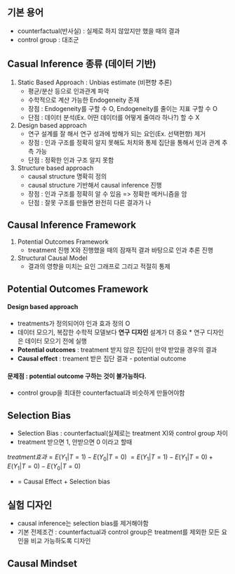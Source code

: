 ## 기본 용어
* counterfactual(반사실) : 실제로 하지 않았지만 했을 때의 결과
* control group : 대조군

## Casual Inference 종류 (데이터 기반)

1. Static Based Approach : Unbias estimate (비편향 추론)
    * 평균/분산 등으로 인과관계 파악
    * 수학적으로 계산 가능한 Endogeneity 존재
    * 장점 : Endogeneity를 구할 수 O, Endogeneity를 줄이는 지표 구할 수 O
    * 단점 : 데이터 분석(Ex. 어떤 데이터를 어떻게 줄여라 하나?) 할 수 X
2. Design based approach
    * 연구 설계를 잘 해서 연구 성과에 방해가 되는 요인(Ex. 선택편향) 제거
    * 장점 : 인과 구조를 정확히 알지 못해도 처치와 통제 집단을 통해서 인과 관계 추측 가능
    * 단점 : 정확한 인과 구조 알지 못함
3. Structure based approach
    * causal structure 명확히 정의
    * causal structure 기반해서 causal inference 진행
    * 장점 : 인과 구조를 정확히 알 수 있음 => 정확한 메커니즘을 암
    * 단점 : 잘못 구조를 만들면 완전히 다른 결과가 나

  
## Causal Inference Framework
1. Potential Outcomes Framework
    * treatment 진행 X와 진행했을 때의 잠재적 결과 바탕으로 인과 추론 진행
2. Structural Causal Model
     * 결과의 영향을 미치는 요인 그래프로 그리고 적절히 통제


## Potential Outcomes Framework
#### Design based approach
* treatments가 정의되어야 인과 효과 정의 O
* 데이터 모으기, 복잡한 수학적 모델보다 **연구 디자인** 설계가 더 중요
      *  연구 디자인은 데이터 모으기 전에 실행
* **Potential outcomes** : treatment 받지 않은 집단이 만약 받았을 경우의 결과
* **Causal effect** : treament 받은 집단 결과 - potential outcome

#### 문제점 : potential outcome 구하는 것이 불가능하다.
* control group을 최대한 counterfactual과 비슷하게 만들어야함

## Selection Bias
* Selection Bias : counterfactual(실제로는 treatment X)와 control group 차이
* treatment 받으면 1, 안받으면 0 이라고 할때

$treatment 효과 = E(Y_1|T=1) - E(Y_0|T=0)$
$=E(Y_1|T=1)-E(Y_1|T=0)+E(Y_1|T=0)-E(Y_0|T=0)$
* = Causal Effect + Selection bias 

## 실험 디자인
* causal inference는 selection bias를 제거해야함
* 기본 전제조건 : counterfactual과 control group은 treatment를 제외한 모든 요인을 비교 가능하도록 디자인

## Causal Mindset
